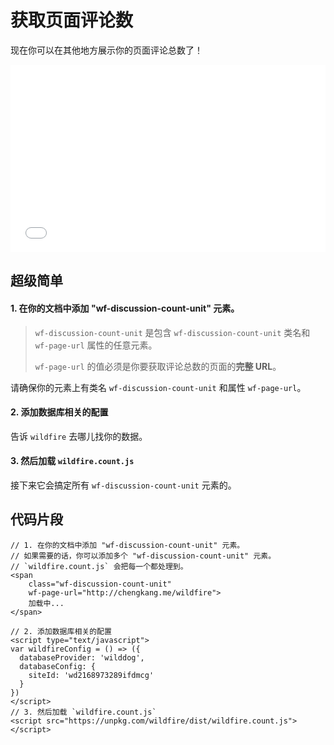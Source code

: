 # 获取页面评论数

现在你可以在其他地方展示你的页面评论总数了！

<iframe width="100%" height="300" src="//jsfiddle.net/CHENGKANG/1qwneLr5/embedded/html,result/" allowpaymentrequest allowfullscreen="allowfullscreen" frameborder="0"></iframe>

## 超级简单

#### 1. 在你的文档中添加 "wf-discussion-count-unit" 元素。

> `wf-discussion-count-unit` 是包含 `wf-discussion-count-unit` 类名和 `wf-page-url` 属性的任意元素。
> 
> `wf-page-url` 的值必须是你要获取评论总数的页面的**完整 URL**。

请确保你的元素上有类名 `wf-discussion-count-unit` 和属性 `wf-page-url`。

#### 2. 添加数据库相关的配置

告诉 `wildfire` 去哪儿找你的数据。

#### 3. 然后加载 `wildfire.count.js`

接下来它会搞定所有 `wf-discussion-count-unit` 元素的。

## 代码片段

```
// 1. 在你的文档中添加 "wf-discussion-count-unit" 元素。
// 如果需要的话，你可以添加多个 "wf-discussion-count-unit" 元素。
// `wildfire.count.js` 会把每一个都处理到。
<span
    class="wf-discussion-count-unit"
    wf-page-url="http://chengkang.me/wildfire">
    加载中...
</span>

// 2. 添加数据库相关的配置
<script type="text/javascript">
var wildfireConfig = () => ({
  databaseProvider: 'wilddog',
  databaseConfig: {
    siteId: 'wd2168973289ifdmcg'
  }
})
</script>
// 3. 然后加载 `wildfire.count.js`
<script src="https://unpkg.com/wildfire/dist/wildfire.count.js"></script>
```
